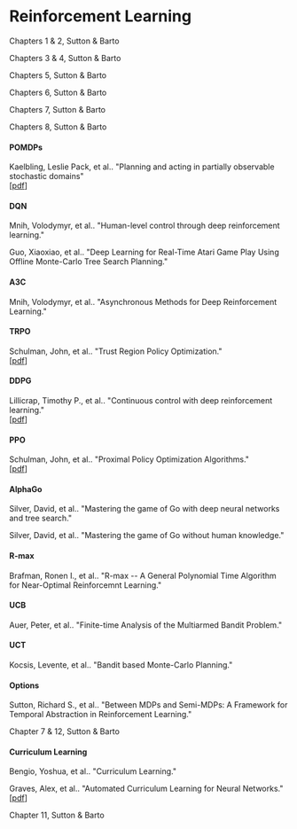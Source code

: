 # Reinforcement Learning
Chapters 1 & 2, Sutton & Barto

Chapters 3 & 4, Sutton & Barto

Chapters 5, Sutton & Barto

Chapters 6, Sutton & Barto

Chapters 7, Sutton & Barto

Chapters 8, Sutton & Barto

#### POMDPs
Kaelbling, Leslie Pack, et al.. "Planning and acting in partially observable stochastic domains"
</br> [[pdf](http://people.csail.mit.edu/lpk/papers/aij98-pomdp.pdf)]

#### DQN
Mnih, Volodymyr, et al.. "Human-level control through deep reinforcement learning."

Guo, Xiaoxiao, et al.. "Deep Learning for Real-Time Atari Game Play Using Offline Monte-Carlo Tree Search Planning."


#### A3C
Mnih, Volodymyr, et al.. "Asynchronous Methods for Deep Reinforcement Learning."

#### TRPO
Schulman, John, et al.. "Trust Region Policy Optimization."
</br> [[pdf](https://arxiv.org/pdf/1502.05477.pdf)]

#### DDPG
Lillicrap, Timothy P., et al.. "Continuous control with deep reinforcement learning."
</br> [[pdf](https://arxiv.org/pdf/1509.02971.pdf)]

#### PPO
Schulman, John, et al.. "Proximal Policy Optimization Algorithms."
</br> [[pdf](https://arxiv.org/pdf/1707.06347.pdf)]

#### AlphaGo
Silver, David, et al.. "Mastering the game of Go with deep neural networks and tree search."

Silver, David, et al.. "Mastering the game of Go without human knowledge."

#### R-max
Brafman, Ronen I., et al.. "R-max -- A General Polynomial Time Algorithm for Near-Optimal Reinforcemnt Learning."

#### UCB
Auer, Peter, et al.. "Finite-time Analysis of the Multiarmed Bandit Problem."

#### UCT
Kocsis, Levente, et al.. "Bandit based Monte-Carlo Planning."

#### Options
Sutton, Richard S., et al.. "Between MDPs and Semi-MDPs: A Framework for Temporal Abstraction in Reinforcement Learning."

Chapter 7 & 12, Sutton & Barto

#### Curriculum Learning
Bengio, Yoshua, et al.. "Curriculum Learning."

Graves, Alex, et al.. "Automated Curriculum Learning for Neural Networks."
</br> [[pdf](https://arxiv.org/pdf/1704.03003.pdf)]

Chapter 11, Sutton & Barto

